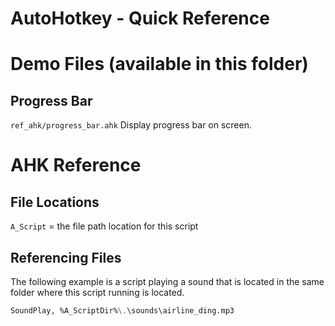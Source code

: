 # AutoHotkey - Quick Reference

# Demo Files (available in this folder)
## Progress Bar
`ref_ahk/progress_bar.ahk`
Display progress bar on screen.

# AHK Reference
## File Locations
`A_Script` = the file path location for this script

## Referencing Files
The following example is a script playing a sound that is located in the same folder where this script running is located. 
```markdown
SoundPlay, %A_ScriptDir%\.\sounds\airline_ding.mp3
```
